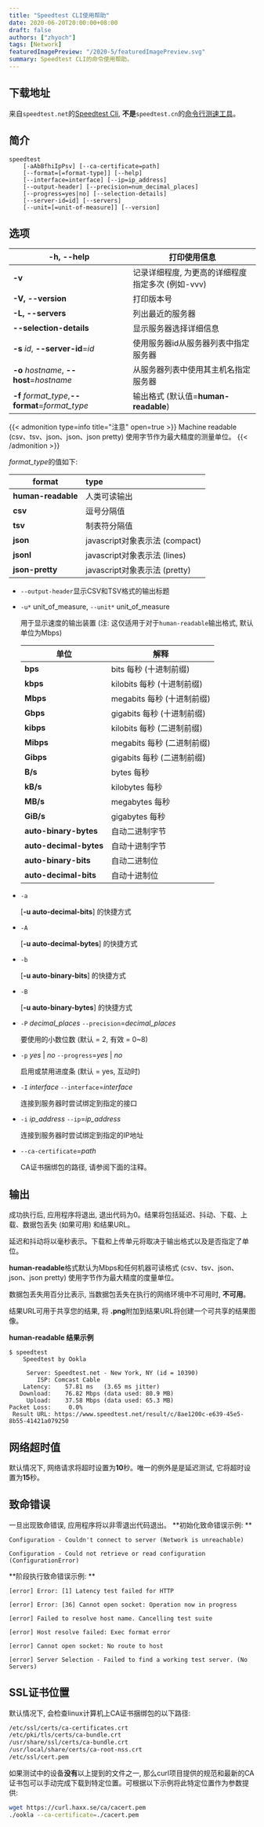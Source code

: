 ```yaml
---
title: "Speedtest CLI使用帮助"
date: 2020-06-20T20:00:00+08:00
draft: false
authors: ["zhyoch"]
tags: [Network]
featuredImagePreview: "/2020-5/featuredImagePreview.svg"
summary: Speedtest CLI的命令使用帮助。
---
```


## 下载地址

来自`speedtest.net`的[Speedtest Cli](https://www.speedtest.net/zh-Hans/apps/cli), **不是**`speedtest.cn`的[命令行测速工具](https://b.speedtest.cn/cli)。

## 简介
```
speedtest 
    [-aAbBfhiIpPsv] [--ca-certificate=path] 
    [--format=[=format-type]] [--help] 
    [--interface=interface] [--ip=ip_address] 
    [--output-header] [--precision=num_decimal_places] 
    [--progress=yes|no] [--selection-details] 
    [--server-id=id] [--servers] 
    [--unit=[=unit-of-measure]] [--version]
```

## 选项
| **-h, --help**                                   | 打印使用信息                                       |
| ------------------------------------------------ | -------------------------------------------------- |
| **-v**                                           | 记录详细程度, 为更高的详细程度指定多次 (例如-vvv)  |
| **-V, --version**                                | 打印版本号                                         |
| **-L, --servers**                                | 列出最近的服务器                                   |
| **--selection-details**                          | 显示服务器选择详细信息                             |
| **-s**  *id*, **--server-id**=*id*               | 使用服务器id从服务器列表中指定服务器               |
| **-o** *hostname*, **--host**=*hostname*         | 从服务器列表中使用其主机名指定服务器               |
| **-f**  *format_type*,**--format**=*format_type* | 输出格式 (默认值=**human-readable**)               |

{{< admonition type=info title="注意" open=true >}}
Machine readable (csv、tsv、json、json、json pretty) 使用字节作为最大精度的测量单位。
{{< /admonition >}}

*format_type*的值如下: 

| format             | type                            |
| ------------------ | :------------------------------ |
| **human-readable** | 人类可读输出                    |
| **csv**            | 逗号分隔值                      |
| **tsv**            | 制表符分隔值                    |
| **json**           | javascript对象表示法 (compact)  |
| **jsonl**          | javascript对象表示法 (lines)    |
| **json-pretty**    | javascript对象表示法 (pretty)   |

* `--output-header`显示CSV和TSV格式的输出标题

* `-u*` unit_of_measure, `--unit*` unit_of_measure
  
  用于显示速度的输出装置 (注: 这仅适用于对于`human-readable`输出格式, 默认单位为Mbps) 

  | 单位                   | 解释                        |
  | ---------------------- | --------------------------- |
  | **bps**                | bits 每秒 (十进制前缀)      |
  | **kbps**               | kilobits 每秒 (十进制前缀)  |
  | **Mbps**               | megabits 每秒 (十进制前缀)  |
  | **Gbps**               | gigabits 每秒 (十进制前缀)  |
  | **kibps**              | kilobits 每秒 (二进制前缀)  |
  | **Mibps**              | megabits 每秒  (二进制前缀) |
  | **Gibps**              | gigabits 每秒  (二进制前缀) |
  | **B/s**                | bytes 每秒                  |
  | **kB/s**               | kilobytes 每秒              |
  | **MB/s**               | megabytes 每秒              |
  | **GiB/s**              | gigabytes 每秒              |
  | **auto-binary-bytes**  | 自动二进制字节              |
  | **auto-decimal-bytes** | 自动十进制字节              |
  | **auto-binary-bits**   | 自动二进制位                |
  | **auto-decimal-bits**  | 自动十进制位                |
  
* `-a`  
  
  [**-u auto-decimal-bits**] 的快捷方式
  
* `-A`  
  
   [**-u auto-decimal-bytes**] 的快捷方式
  
* `-b`  
  
   [**-u auto-binary-bits**] 的快捷方式
  
* `-B`  
  
   [**-u auto-binary-bytes**] 的快捷方式
  
* `-P` *decimal_places* `--precision`=*decimal_places*  

   要使用的小数位数 (默认 = 2, 有效 = 0~8)

* `-p` *yes* | *no* `--progress`=*yes* | *no*  

   启用或禁用进度条 (默认 = yes, 互动时)

* `-I` *interface* `--interface`=*interface*

   连接到服务器时尝试绑定到指定的接口

* `-i` *ip_address* `--ip`=*ip_address*

   连接到服务器时尝试绑定到指定的IP地址

* `--ca-certificate`=*path*

  CA证书捆绑包的路径, 请参阅下面的注释。

## 输出
成功执行后, 应用程序将退出, 退出代码为0。结果将包括延迟、抖动、下载、上载、数据包丢失 (如果可用) 和结果URL。

延迟和抖动将以毫秒表示。下载和上传单元将取决于输出格式以及是否指定了单位。

**human-readable**格式默认为Mbps和任何机器可读格式 (csv、tsv、json、json、json pretty) 使用字节作为最大精度的度量单位。

数据包丢失用百分比表示, 当数据包丢失在执行的网络环境中不可用时, **不可用**。

结果URL可用于共享您的结果, 将 **.png**附加到结果URL将创建一个可共享的结果图像。

**human-readable 结果示例**

```shell
$ speedtest
    Speedtest by Ookla

     Server: Speedtest.net - New York, NY (id = 10390)
        ISP: Comcast Cable
    Latency:    57.81 ms   (3.65 ms jitter)
   Download:    76.82 Mbps (data used: 80.9 MB)
     Upload:    37.58 Mbps (data used: 65.3 MB)
Packet Loss:     0.0%
 Result URL: https://www.speedtest.net/result/c/8ae1200c-e639-45e5-8b55-41421a079250
```

## 网络超时值
默认情况下, 网络请求将超时设置为**10**秒。唯一的例外是是延迟测试, 它将超时设置为**15**秒。

## 致命错误
一旦出现致命错误, 应用程序将以非零退出代码退出。
**初始化致命错误示例: **

`Configuration - Couldn't connect to server (Network is unreachable)`

`Configuration - Could not retrieve or read configuration (ConfigurationError)`

**阶段执行致命错误示例: **

`[error] Error: [1] Latency test failed for HTTP`

`[error] Error: [36] Cannot open socket: Operation now in progress`

`[error] Failed to resolve host name. Cancelling test suite`

`[error] Host resolve failed: Exec format error`

`[error] Cannot open socket: No route to host`

`[error] Server Selection - Failed to find a working test server. (No Servers)`

## SSL证书位置

默认情况下, 会检查linux计算机上CA证书捆绑包的以下路径: 

```bash
/etc/ssl/certs/ca-certificates.crt
/etc/pki/tls/certs/ca-bundle.crt
/usr/share/ssl/certs/ca-bundle.crt
/usr/local/share/certs/ca-root-nss.crt
/etc/ssl/cert.pem
```

如果测试中的设备**没有**以上提到的文件之一, 那么curl项目提供的规范和最新的CA证书包可以手动完成下载到特定位置。可根据以下示例将此特定位置作为参数提供: 

```bash
wget https://curl.haxx.se/ca/cacert.pem
./ookla --ca-certificate=./cacert.pem
```
